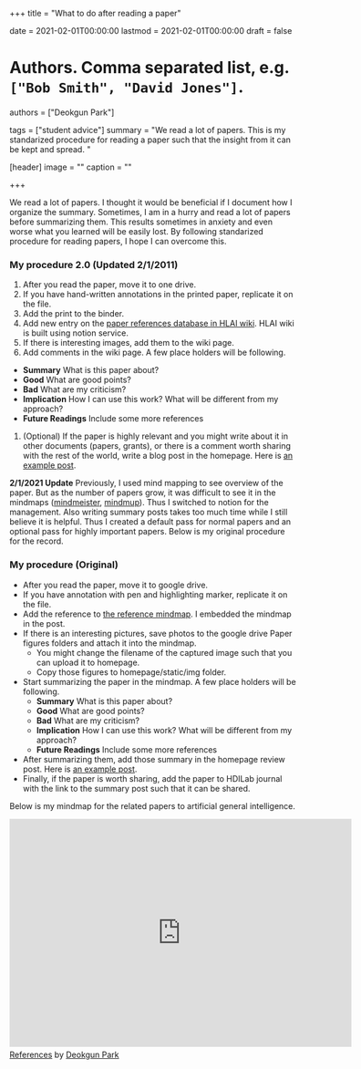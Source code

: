+++
title = "What to do after reading a paper"

date = 2021-02-01T00:00:00
lastmod = 2021-02-01T00:00:00
draft = false

# Authors. Comma separated list, e.g. `["Bob Smith", "David Jones"]`.
authors = ["Deokgun Park"]

tags = ["student advice"]
summary = "We read a lot of papers. This is my standarized procedure for reading a paper such that the insight from it can be kept and spread.  "

[header]
image = ""
caption = ""

+++





We read a lot of papers. I thought it would be beneficial if I document how I organize the summary. 
Sometimes, I am in a hurry and read a lot of papers before summarizing them. 
This results sometimes in anxiety and even worse what you learned will be easily lost. 
By following standarized procedure for reading papers, I hope I can overcome this. 

### My procedure 2.0 (Updated 2/1/2011)

1. After you read the paper, move it to one drive. 
1. If you have hand-written annotations in the printed paper, replicate it on the file. 
1. Add the print to the binder.  
1. Add new entry on the [paper references database in HLAI wiki](https://www.notion.so/intuinno/49bedcbdfd944e43b4b02c7798269edd?v=ceb7c38f8373441cbf4dce44183fe17c). HLAI wiki is built using notion service. 
1. If there is interesting images, add them to the wiki page. 
1. Add comments in the wiki page. A few place holders will be following. 
  - **Summary** What is this paper about? 
  - **Good** What are good points?
  - **Bad** What are my criticism? 
  - **Implication** How I can use this work? What will be different from my approach? 
  - **Future Readings** Include some more references
1. (Optional) If the paper is highly relevant and you might write about it in other documents (papers, grants), or there is a comment worth sharing with the rest of the world, write a blog post in the homepage. Here is [an example post](http://crystal.uta.edu/~park/post/nnsae/).  

**2/1/2021 Update**
Previously, I used mind mapping to see overview of the paper. But as the number of papers grow, it was difficult to see it in the mindmaps ([mindmeister](https://www.mindmeister.com/1405726945/references), [mindmup](https://atlas.mindmup.com/intuinno/artificial_general_intelligence/index.html)). Thus I switched to notion for the management. Also writing summary posts takes too much time while I still believe it is helpful. Thus I created a default pass for normal papers and an optional pass for highly important papers. Below is my original procedure for the record. 

### My procedure (Original)

- After you read the paper, move it to google drive. 
- If you have annotation with pen and highlighting marker, replicate it on the file. 
- Add the reference to [the reference mindmap](https://www.mindmeister.com/1405726945/references). I embedded the mindmap in the post. 
- If there is an interesting pictures, save photos to the google drive Paper figures folders and attach it into the mindmap. 
  - You might change the filename of the captured image such that you can upload it to homepage. 
  - Copy those figures to homepage/static/img folder.  
- Start summarizing the paper in the mindmap. A few place holders will be following. 
  - **Summary** What is this paper about? 
  - **Good** What are good points?
  - **Bad** What are my criticism? 
  - **Implication** How I can use this work? What will be different from my approach? 
  - **Future Readings** Include some more references
- After summarizing them, add those summary in the homepage review post. Here is [an example post](http://crystal.uta.edu/~park/post/mapping-the-landscape-of-human-level-agi.md/). 
- Finally, if the paper is worth sharing, add the paper to HDILab journal with the link to the summary post such that it can be shared. 

Below is my mindmap for the related papers to artificial general intelligence. 
<iframe width="600" height="400" frameborder="0" src="https://www.mindmeister.com/maps/public_map_shell/1405726945/references?width=600&height=400&z=auto&live_update=1&no_logo=1" scrolling="no" style="overflow: hidden; margin-bottom: 5px;">Your browser is not able to display frames. Please visit <a href="https://www.mindmeister.com/1405726945/references" target="_blank">References</a> on MindMeister.</iframe><div class="mb-5"><a href="https://www.mindmeister.com/1405726945/references" target="_blank">References</a> by <a href="https://www.mindmeister.com/users/channel/42813067" target="_blank">Deokgun Park</a></div>





